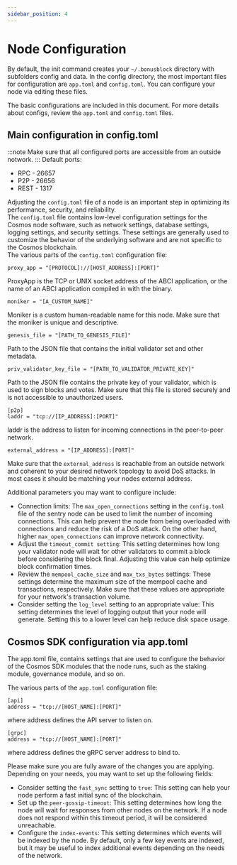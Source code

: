 ```yaml
---
sidebar_position: 4
---
```


# Node Configuration

By default, the init command creates your `~/.bonusblock` directory with subfolders config and data. In the config directory, the most important files for configuration are `app.toml` and `config.toml`. You can configure your node via editing these files.<br/>

The basic configurations are included in this document. For more details about configs, review the `app.toml` and `config.toml` files.

## Main configuration in config.toml

:::note
Make sure that all configured ports are accessible from an outside notwork.
:::
Default ports:
* RPC - 26657
* P2P - 26656
* REST - 1317

Adjusting the `config.toml` file of a node is an important step in optimizing its performance, security, and reliability.<br/>
The `config.toml` file contains low-level configuration settings for the Cosmos node software, such as network settings, database settings, logging settings, and security settings. These settings are generally used to customize the behavior of the underlying software and are not specific to the Cosmos blockchain.<br/>
The various parts of the `config.toml` configuration file:

```text
proxy_app = "[PROTOCOL]://[HOST_ADDRESS]:[PORT]"
```
ProxyApp is the TCP or UNIX socket address of the ABCI application, or the name of an ABCI application compiled in with the binary.


```text
moniker = "[A_CUSTOM_NAME]"
```
Moniker is a custom human-readable name for this node. Make sure that the moniker is unique and descriptive.

```text
genesis_file = "[PATH_TO_GENESIS_FILE]"
```
Path to the JSON file that contains the initial validator set and other metadata.

```text
priv_validator_key_file = "[PATH_TO_VALIDATOR_PRIVATE_KEY]"
```
Path to the JSON file contains the private key of your validator, which is used to sign blocks and votes. Make sure that this file is stored securely and is not accessible to unauthorized users.

```text
[p2p]
laddr = "tcp://[IP_ADDRESS]:[PORT]"
```
laddr is the address to listen for incoming connections in the peer-to-peer network.<br/>

```text
external_address = "[IP_ADDRESS]:[PORT]"
```
Make sure that the `external_address` is reachable from an outside network and coherent to your desired network topology to avoid DoS attacks. In most cases it should be matching your nodes external address.

Additional parameters you may want to configure include:
- Connection limits: The `max_open_connections` setting in the `config.toml` file of the sentry node can be used to limit the number of incoming connections. This can help prevent the node from being overloaded with connections and reduce the risk of a DoS attack. On the other hand, higher `max_open_connections` can improve network connectivity.
- Adjust the `timeout_commit setting`: This setting determines how long your validator node will wait for other validators to commit a block before considering the block final. Adjusting this value can help optimize block confirmation times.
- Review the `mempool_cache_size` and `max_txs_bytes` settings: These settings determine the maximum size of the mempool cache and transactions, respectively. Make sure that these values are appropriate for your network's transaction volume.
- Consider setting the `log_level` setting to an appropriate value: This setting determines the level of logging output that your node will generate. Setting this to a lower level can help reduce disk space usage.


## Cosmos SDK configuration via app.toml
The app.toml file, contains settings that are used to configure the behavior of the Cosmos SDK modules that the node runs, such as the staking module, governance module, and so on.<br/>

The various parts of the `app.toml` configuration file:

```text
[api]
address = "tcp://[HOST_NAME]:[PORT]"
```
where address defines the API server to listen on.

```text
[grpc]
address = "tcp://[HOST_NAME]:[PORT]"
```
where address defines the gRPC server address to bind to.

Please make sure you are fully aware of the changes you are applying. Depending on your needs, you may want to set up the following fields:
- Consider setting the `fast_sync` setting to `true`: This setting can help your node perform a fast initial sync of the blockchain.
- Set up the `peer-gossip-timeout`: This setting determines how long the node will wait for responses from other nodes on the network. If a node does not respond within this timeout period, it will be considered unreachable.
- Configure the `index-events`: This setting determines which events will be indexed by the node. By default, only a few key events are indexed, but it may be useful to index additional events depending on the needs of the network.
